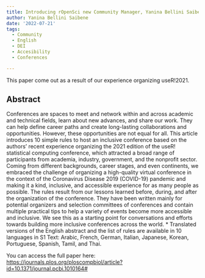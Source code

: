 ```yaml
---
title: Introducing rOpenSci new Community Manager, Yanina Bellini Saibene
author: Yanina Bellini Saibene
date: '2022-07-21'
tags:
  - Community
  - English
  - DEI
  - Accesibility
  - Conferences

---
```


This paper come out as a result of our experience organizing useR!2021.  


## Abstract

Conferences are spaces to meet and network within and across academic and technical fields, learn about new advances, and share our work. They can help define career paths and create long-lasting collaborations and opportunities. However, these opportunities are not equal for all. This article introduces 10 simple rules to host an inclusive conference based on the authors’ recent experience organizing the 2021 edition of the useR! statistical computing conference, which attracted a broad range of participants from academia, industry, government, and the nonprofit sector. Coming from different backgrounds, career stages, and even continents, we embraced the challenge of organizing a high-quality virtual conference in the context of the Coronavirus Disease 2019 (COVID-19) pandemic and making it a kind, inclusive, and accessible experience for as many people as possible. The rules result from our lessons learned before, during, and after the organization of the conference. They have been written mainly for potential organizers and selection committees of conferences and contain multiple practical tips to help a variety of events become more accessible and inclusive. We see this as a starting point for conversations and efforts towards building more inclusive conferences across the world. * Translated versions of the English abstract and the list of rules are available in 10 languages in S1 Text: Arabic, French, German, Italian, Japanese, Korean, Portuguese, Spanish, Tamil, and Thai.

You can access the full paper here: https://journals.plos.org/ploscompbiol/article?id=10.1371/journal.pcbi.1010164#
